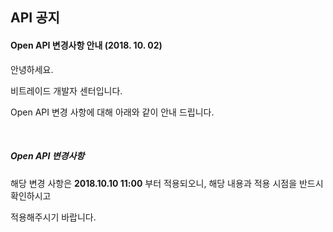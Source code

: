 ## API 공지

#### Open API  변경사항 안내 (2018. 10. 02)


안녕하세요.

비트레이드 개발자 센터입니다.

Open API 변경 사항에 대해 아래와 같이 안내 드립니다.

&nbsp;


##### Open API 변경사항

해당 변경 사항은 __2018.10.10 11:00__ 부터 적용되오니, 해당 내용과 적용 시점을 반드시 확인하시고

적용해주시기 바랍니다.